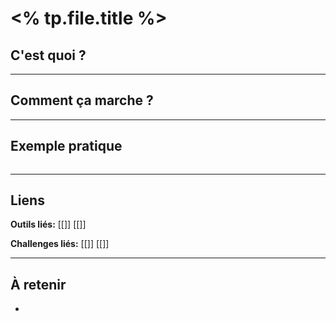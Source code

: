 ﻿---
tags:
  - apprentissage
  - concept
  - categorie/
difficulty: 
date: <% tp.date.now("YYYY-MM-DD") %>
---

# <% tp.file.title %>

##  C'est quoi ?


---

##  Comment ça marche ?


---

##  Exemple pratique

```bash

```

---

##  Liens

**Outils liés:** [[]] [[]]

**Challenges liés:** [[]] [[]]

---

##  À retenir
- 
